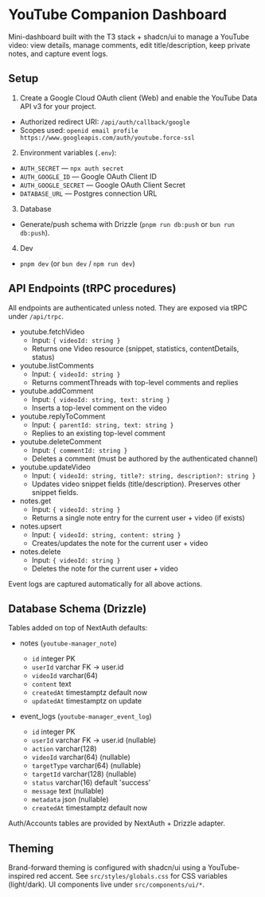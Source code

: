 # YouTube Companion Dashboard

Mini-dashboard built with the T3 stack + shadcn/ui to manage a YouTube video: view details, manage comments, edit title/description, keep private notes, and capture event logs.

## Setup

1) Create a Google Cloud OAuth client (Web) and enable the YouTube Data API v3 for your project.
- Authorized redirect URI: `/api/auth/callback/google`
- Scopes used: `openid email profile https://www.googleapis.com/auth/youtube.force-ssl`

2) Environment variables (`.env`):
- `AUTH_SECRET` — `npx auth secret`
- `AUTH_GOOGLE_ID` — Google OAuth Client ID
- `AUTH_GOOGLE_SECRET` — Google OAuth Client Secret
- `DATABASE_URL` — Postgres connection URL

3) Database
- Generate/push schema with Drizzle (`pnpm run db:push` or `bun run db:push`).

4) Dev
- `pnpm dev` (or `bun dev` / `npm run dev`)

## API Endpoints (tRPC procedures)

All endpoints are authenticated unless noted. They are exposed via tRPC under `/api/trpc`.

- youtube.fetchVideo
  - Input: `{ videoId: string }`
  - Returns one Video resource (snippet, statistics, contentDetails, status)
- youtube.listComments
  - Input: `{ videoId: string }`
  - Returns commentThreads with top-level comments and replies
- youtube.addComment
  - Input: `{ videoId: string, text: string }`
  - Inserts a top-level comment on the video
- youtube.replyToComment
  - Input: `{ parentId: string, text: string }`
  - Replies to an existing top-level comment
- youtube.deleteComment
  - Input: `{ commentId: string }`
  - Deletes a comment (must be authored by the authenticated channel)
- youtube.updateVideo
  - Input: `{ videoId: string, title?: string, description?: string }`
  - Updates video snippet fields (title/description). Preserves other snippet fields.
- notes.get
  - Input: `{ videoId: string }`
  - Returns a single note entry for the current user + video (if exists)
- notes.upsert
  - Input: `{ videoId: string, content: string }`
  - Creates/updates the note for the current user + video
- notes.delete
  - Input: `{ videoId: string }`
  - Deletes the note for the current user + video

Event logs are captured automatically for all above actions.

## Database Schema (Drizzle)

Tables added on top of NextAuth defaults:

- notes (`youtube-manager_note`)
  - `id` integer PK
  - `userId` varchar FK -> user.id
  - `videoId` varchar(64)
  - `content` text
  - `createdAt` timestamptz default now
  - `updatedAt` timestamptz on update

- event_logs (`youtube-manager_event_log`)
  - `id` integer PK
  - `userId` varchar FK -> user.id (nullable)
  - `action` varchar(128)
  - `videoId` varchar(64) (nullable)
  - `targetType` varchar(64) (nullable)
  - `targetId` varchar(128) (nullable)
  - `status` varchar(16) default 'success'
  - `message` text (nullable)
  - `metadata` json (nullable)
  - `createdAt` timestamptz default now

Auth/Accounts tables are provided by NextAuth + Drizzle adapter.

## Theming

Brand-forward theming is configured with shadcn/ui using a YouTube-inspired red accent. See `src/styles/globals.css` for CSS variables (light/dark). UI components live under `src/components/ui/*`.
